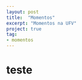 ```yaml
---
layout: post
title:  "Momentos"
excerpt: "Momentos na UFV"
project: true
tag:
- momentos
---
```


# teste


